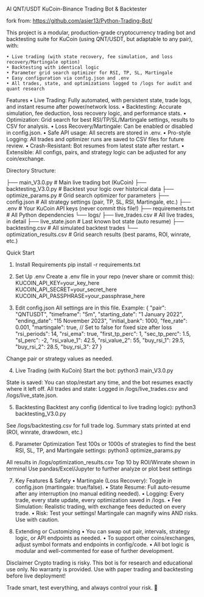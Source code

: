 AI QNT/USDT KuCoin-Binance Trading Bot & Backtester

fork from: https://github.com/asier13/Python-Trading-Bot/

This project is a modular, production-grade cryptocurrency trading bot and backtesting suite for KuCoin (using QNT/USDT, but adaptable to any pair), with:

    • Live trading (with state recovery, fee simulation, and loss recovery/Martingale option)
    • Backtesting with identical logic
    • Parameter grid search optimizer for RSI, TP, SL, Martingale
    • Easy configuration via config.json and .env
    • All trades, state, and optimizations logged to /logs for audit and quant research

Features
    • Live Trading: Fully automated, with persistent state, trade logs, and instant resume after power/network loss.
    • Backtesting: Accurate simulation, fee deduction, loss recovery logic, and performance stats.
    • Optimization: Grid search for best RSI/TP/SL/Martingale settings, results to CSV for analysis.
    • Loss Recovery/Martingale: Can be enabled or disabled in config.json.
    • Safe API usage: All secrets are stored in .env.
    • Pro-style Logging: All trades and optimizer runs are saved to CSV files for future review.
    • Crash-Resistant: Bot resumes from latest state after restart.
    • Extensible: All configs, pairs, and strategy logic can be adjusted for any coin/exchange.

Directory Structure:

├── main_V3.0.py            # Main live trading bot (KuCoin)
├── backtesting_V3.0.py     # Backtest your logic over historical data
├── optimize_params.py       # Grid search optimizer for parameters
├── config.json             # All strategy settings (pair, TP, SL, RSI, Martingale, etc.)
├── .env                    # Your KuCoin API keys (never commit this file!)
├── requirements.txt        # All Python dependencies
└── logs/
    ├── live_trades.csv     # All live trades, in detail
    ├── live_state.json     # Last known bot state (auto resume)
    ├── backtesting.csv     # All simulated backtest trades
    └── optimization_results.csv  # Grid search results (best params, ROI, winrate, etc.)

Quick Start

1. Install Requirements
pip install -r requirements.txt

2. Set Up .env
Create a .env file in your repo (never share or commit this):
KUCOIN_API_KEY=your_key_here
KUCOIN_API_SECRET=your_secret_here
KUCOIN_API_PASSPHRASE=your_passphrase_here

3. Edit config.json
All settings are in this file. Example:
{
    "pair": "QNTUSDT",
    "timeframe": "5m",
    "starting_date": "1 January 2022",
    "ending_date": "15 November 2023",
    "initial_bank": 1000,
    "fee_rate": 0.001,
    "martingale": true,      // Set to false for fixed size after loss
    "rsi_periods": 14,
    "rsi_ema": true,
    "first_tp_perc": 1,
    "sec_tp_perc": 1.5,
    "sl_perc": -2,
    "rsi_value_1": 42.5,
    "rsi_value_2": 55,
    "buy_rsi_1": 29.5,
    "buy_rsi_2": 28.5,
    "buy_rsi_3": 27
}

Change pair or strategy values as needed.

4. Live Trading (with KuCoin)
Start the bot:
python3 main_V3.0.py

State is saved: You can stop/restart any time, and the bot resumes exactly where it left off.
All trades and state: Logged in /logs/live_trades.csv and /logs/live_state.json.

5. Backtesting
Backtest any config (identical to live trading logic):
python3 backtesting_V3.0.py

See /logs/backtesting.csv for full trade log.
Summary stats printed at end (ROI, winrate, drawdown, etc.)

6. Parameter Optimization
Test 100s or 1000s of strategies to find the best RSI, SL, TP, and Martingale settings:
python3 optimize_params.py

All results in /logs/optimization_results.csv
Top 10 by ROI/Winrate shown in terminal
Use pandas/Excel/Jupyter to further analyze or plot best settings

7. Key Features & Safety
    • Martingale (Loss Recovery): Toggle in config.json (martingale: true/false).
    • State Resume: Full auto-resume after any interruption (no manual editing needed).
    • Logging: Every trade, every state update, every optimization saved in /logs.
    • Fee Simulation: Realistic trading, with exchange fees deducted on every trade.
    • Risk: Test your settings! Martingale can magnify wins AND risks. Use with caution.

8. Extending or Customizing
    • You can swap out pair, intervals, strategy logic, or API endpoints as needed.
    • To support other coins/exchanges, adjust symbol formats and endpoints in config/code.
    • All bot logic is modular and well-commented for ease of further development.

Disclaimer
Crypto trading is risky.
This bot is for research and educational use only.
No warranty is provided. Use with paper trading and backtesting before live deployment!

Trade smart, test everything, and always control your risk. 🚀
